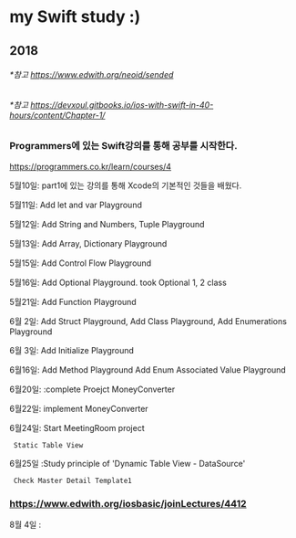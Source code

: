 # my Swift study :)
## 2018

###### *참고 <https://www.edwith.org/neoid/sended>

###### *참고 <https://devxoul.gitbooks.io/ios-with-swift-in-40-hours/content/Chapter-1/>
### Programmers에 있는 Swift강의를 통해 공부를 시작한다.
 <https://programmers.co.kr/learn/courses/4>

5월10일: part1에 있는 강의를 통해 Xcode의 기본적인 것들을 배웠다.

5월11일: Add let and var Playground

5월12일: Add String and Numbers, Tuple Playground

5월13일: Add Array, Dictionary Playground

5월15일: Add Control Flow Playground

5월16일: Add Optional Playground. took Optional 1, 2 class

5월21일: Add Function Playground

6월 2일: Add Struct Playground, Add Class Playground, Add Enumerations Playground

6월 3일: Add Initialize Playground

6월16일: Add Method Playground
	 Add Enum Associated Value Playground

6월20일: :complete Proejct MoneyConverter

6월22일: implement MoneyConverter

6월24일: Start MeetingRoom project

	 Static Table View

6월25일 :Study principle of 'Dynamic Table View - DataSource'

	 Check Master Detail Template1

### https://www.edwith.org/iosbasic/joinLectures/4412
8월 4일 :

